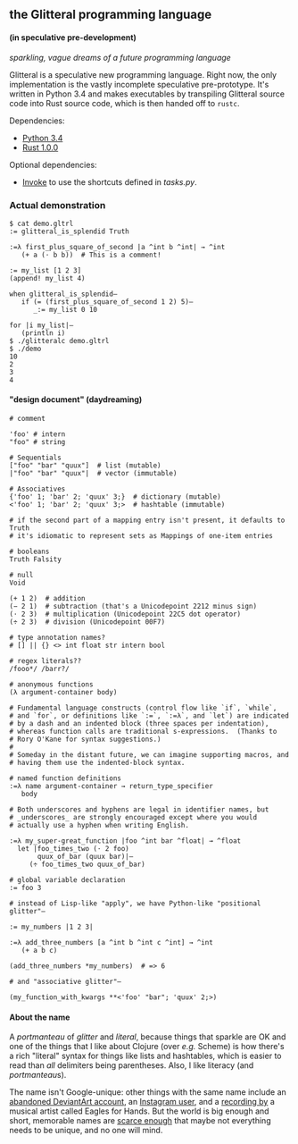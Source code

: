 ## the Glitteral programming language 

#### (in speculative pre-development)

*sparkling, vague dreams of a future programming language*

Glitteral is a speculative new programming language. Right now, the only implementation is the vastly incomplete speculative pre-prototype. It's written in Python 3.4 and makes executables by transpiling Glitteral source code into Rust source code, which is then handed off to `rustc`.

Dependencies:

 * [Python 3.4](https://www.python.org/downloads/)
 * [Rust 1.0.0](http://www.rust-lang.org/install.html)

Optional dependencies:

 * [Invoke](http://www.pyinvoke.org/) to use the shortcuts defined in *tasks.py*.

### Actual demonstration

```
$ cat demo.gltrl 
:= glitteral_is_splendid Truth

:=λ first_plus_square_of_second |a ^int b ^int| → ^int
   (+ a (⋅ b b))  # This is a comment!

:= my_list [1 2 3]
(append! my_list 4)

when glitteral_is_splendid—
   if (= (first_plus_square_of_second 1 2) 5)—
      _:= my_list 0 10

for |i my_list|—
   (println i)
$ ./glitteralc demo.gltrl 
$ ./demo 
10
2
3
4
```

#### "design document" (daydreaming)

```
# comment

'foo' # intern
"foo" # string

# Sequentials
["foo" "bar" "quux"]  # list (mutable) 
|"foo" "bar" "quux"|  # vector (immutable) 

# Associatives
{'foo' 1; 'bar' 2; 'quux' 3;}  # dictionary (mutable) 
<'foo' 1; 'bar' 2; 'quux' 3;>  # hashtable (immutable) 

# if the second part of a mapping entry isn't present, it defaults to Truth
# it's idiomatic to represent sets as Mappings of one-item entries

# booleans
Truth Falsity

# null
Void

(+ 1 2)  # addition
(− 2 1)  # subtraction (that's a Unicodepoint 2212 minus sign)
(⋅ 2 3)  # multiplication (Unicodepoint 22C5 dot operator)
(÷ 2 3)  # division (Unicodepoint 00F7)

# type annotation names?
# [] || {} <> int float str intern bool

# regex literals??
/fooo*/ /barr?/

# anonymous functions
(λ argument-container body)

# Fundamental language constructs (control flow like `if`, `while`,
# and `for`, or definitions like `:=`, `:=λ`, and `let`) are indicated
# by a dash and an indented block (three spaces per indentation),
# whereas function calls are traditional s-expressions.  (Thanks to
# Rory O'Kane for syntax suggestions.)
#
# Someday in the distant future, we can imagine supporting macros, and
# having them use the indented-block syntax.

# named function definitions
:=λ name argument-container → return_type_specifier
   body

# Both underscores and hyphens are legal in identifier names, but
# _underscores_ are strongly encouraged except where you would
# actually use a hyphen when writing English.

:=λ my_super-great_function |foo ^int bar ^float| → ^float
  let |foo_times_two (⋅ 2 foo)
       quux_of_bar (quux bar)|—
     (÷ foo_times_two quux_of_bar)

# global variable declaration
:= foo 3

# instead of Lisp-like "apply", we have Python-like "positional glitter"—

:= my_numbers |1 2 3|

:=λ add_three_numbers [a ^int b ^int c ^int] → ^int
   (+ a b c)

(add_three_numbers *my_numbers)  # => 6

# and "associative glitter"—

(my_function_with_kwargs **<'foo' "bar"; 'quux' 2;>)
```

#### About the name

A *portmanteau* of *glitter* and *literal*, because things that sparkle are OK and one of the things that I like about Clojure (over *e.g.* Scheme) is how there's a rich "literal" syntax for things like lists and hashtables, which is easier to read than *all* delimiters being parentheses. Also, I like literacy (and *portmanteau*s).

The name isn't Google-unique: other things with the same name include an [abandoned DeviantArt account](http://glitteral.deviantart.com/), an [Instagram user](https://instagram.com/glitteral/), and a [recording by](https://www.youtube.com/watch?v=_WdRaT94rio) a musical artist called Eagles for Hands. But the world is big enough and short, memorable names are [scarce enough](http://en.wikipedia.org/wiki/Information_theory) that maybe not everything needs to be unique, and no one will mind.
